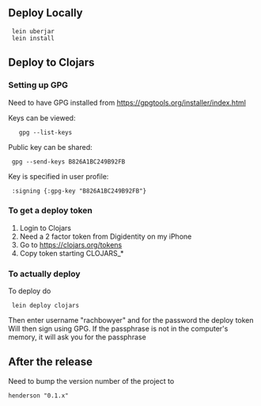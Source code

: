## Deploy Locally

     lein uberjar
     lein install

## Deploy to Clojars

### Setting up GPG

Need to have GPG installed from  https://gpgtools.org/installer/index.html

Keys can be viewed:

       gpg --list-keys

Public key can be shared:

     gpg --send-keys B826A1BC249B92FB

Key is specified in user profile:

     :signing {:gpg-key "B826A1BC249B92FB"}


### To get a deploy token

1. Login to Clojars
2. Need a 2 factor token from Digidentity on my iPhone
3. Go to https://clojars.org/tokens
4. Copy token starting CLOJARS_*

### To actually deploy

To deploy do

     lein deploy clojars

Then enter username "rachbowyer" and for the password the deploy token
Will then sign using GPG. If the passphrase is not in the computer's memory,
it will ask you for the passphrase

## After the release

Need to bump the version number of the project to 

    henderson "0.1.x"

